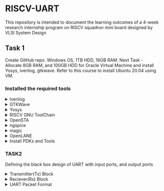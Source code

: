 # RISCV-UART
This repository is intended to document the learning outcomes of a 4-week research internship program on RISCV squadron mini board designed by VLSI System Design
## Task 1
Create GitHub repo. Windows OS, 1TB HDD, 16GB RAM. Next Task - Allocate 8GB RAM, and 100GB HDD for Oracle Virtual Machine and install Yosys, iverilog, gtkwave. Refer to this course to install Ubuntu 20.04 using VM.

### Installed the required tools

</details>	
	<details>
    <summary> Iverilog </summary>

```bash
sudo apt-get install iverilog
 ```
![image](https://github.com/lmadem/RISCV-UART/assets/93139766/fe99c4d5-38ff-4006-aea9-3bb1c84bce75)

</details>	
	<details>
    <summary> GTKWave </summary>

 ```bash
sudo apt-get install gtkwave
 ```

![image](https://github.com/lmadem/RISCV-UART/assets/93139766/a51590c9-7c9e-4125-9ef7-142d848e8164)

</details>	
	<details>
    <summary> Yosys </summary>

   
```bash
git clone https://github.com/YosysHQ/yosys.git
cd yosys 
sudo apt install make 
sudo apt-get install build-essential clang bison flex \
    libreadline-dev gawk tcl-dev libffi-dev git \
    graphviz xdot pkg-config python3 libboost-system-dev \
    libboost-python-dev libboost-filesystem-dev zlib1g-dev
make config-gcc
make 
sudo make install
```

![image](https://github.com/lmadem/RISCV-UART/assets/93139766/8ef34f9b-042a-4422-94b7-67d36db38b0b)
![image](https://github.com/lmadem/RISCV-UART/assets/93139766/b7bee628-7ece-4636-b866-06f06dd856d8)
![image](https://github.com/lmadem/RISCV-UART/assets/93139766/48f1b6b8-8aa8-4980-84fd-1e0983b94904)
![image](https://github.com/lmadem/RISCV-UART/assets/93139766/8d6ca6b3-c93d-4a4b-9f07-aa600040e998)

</details>	
	<details>
    <summary> RISCV GNU ToolChain </summary>

```bash
git clone https://github.com/riscv/riscv-gnu-toolchain
sudo apt-get install autoconf automake autotools-dev curl python3 python3-pip libmpc-dev libmpfr-dev libgmp-dev gawk build-essential bison flex texinfo gperf libtool \  
patchutils bc zlib1g-dev libexpat-dev ninja-build git cmake libglib2.0-dev
./configure --prefix=/opt/riscv
make
```

![image](https://github.com/lmadem/RISCV-UART/assets/93139766/52c64f8b-a5c1-4ba4-a3d8-67bfd3dbf75f)
![image](https://github.com/lmadem/RISCV-UART/assets/93139766/5c9dda41-58ab-4022-9086-9f89cb6f17c4)
![image](https://github.com/lmadem/RISCV-UART/assets/93139766/edd9d23a-5485-4cf3-8f20-f852abb99ba8)
![image](https://github.com/lmadem/RISCV-UART/assets/93139766/b1dffde7-1583-48a5-821e-d5c7c3ff88c0)


</details>	
	<details>
    <summary> OpenSTA </summary>

```bash
git clone https://github.com/The-OpenROAD-Project/OpenSTA.git
cd OpenSTA
mkdir build
cd build
cmake ..
make
```

![image](https://github.com/lmadem/RISCV-UART/assets/93139766/ef796255-fdda-4f02-9c82-4989537f4a49)
![image](https://github.com/lmadem/RISCV-UART/assets/93139766/bdb0f467-4b9f-4a66-a946-e267be8cc1d3)
![image](https://github.com/lmadem/RISCV-UART/assets/93139766/6bd8153c-191c-4bc1-a2d2-bd9407f85fce)
![image](https://github.com/lmadem/RISCV-UART/assets/93139766/e1683f08-fa85-4d26-917d-359ac24de46a)


</details>	
	<details>
    <summary> ngspice </summary>
```bash
After downloading the tarball from https://sourceforge.net/projects/ngspice/files/ to a local directory, unpack it using:
$ tar -zxvf ngspice-37.tar.gz
$ cd ngspice-37
$ mkdir release
$ cd release
$ ../configure  --with-x --with-readline=yes --disable-debug
$ make
$ sudo make install
```

![ngspice 1](https://github.com/lmadem/RISCV-UART/assets/93139766/cc71bc79-400e-4b69-a3e9-cb0f295284c2)
![ngspice 2](https://github.com/lmadem/RISCV-UART/assets/93139766/9320a9df-a258-4fd8-a7bd-3793e0a97684)
![ngspice 3](https://github.com/lmadem/RISCV-UART/assets/93139766/9df463b2-f453-4b49-9e20-9a120cf9bc2d)

</details>	
	<details>
    <summary> magic </summary>

```bash
$   sudo apt-get install m4
$   sudo apt-get install tcsh
$   sudo apt-get install csh
$   sudo apt-get install libx11-dev
$   sudo apt-get install tcl-dev tk-dev
$   sudo apt-get install libcairo2-dev
$   sudo apt-get install mesa-common-dev libglu1-mesa-dev
$   sudo apt-get install libncurses-dev
git clone https://github.com/RTimothyEdwards/magic
cd magic
./configure
make
make install
```

![image](https://github.com/lmadem/RISCV-UART/assets/93139766/09a50dc5-c8bf-4921-983d-803a10068fa5)
![image](https://github.com/lmadem/RISCV-UART/assets/93139766/420a69ee-6445-4d5b-8bb2-c43b61410014)

</details>	
	<details>
    <summary> OpenLANE </summary>

```bash
sudo apt-get update
sudo apt-get upgrade
sudo apt install -y build-essential python3 python3-venv python3-pip make git

sudo apt install apt-transport-https ca-certificates curl software-properties-common
curl -fsSL https://download.docker.com/linux/ubuntu/gpg | sudo gpg --dearmor -o /usr/share/keyrings/docker-archive-keyring.gpg

echo "deb [arch=amd64 signed-by=/usr/share/keyrings/docker-archive-keyring.gpg] https://download.docker.com/linux/ubuntu $(lsb_release -cs) stable" \
 | sudo tee /etc/apt/sources.list.d/docker.list > /dev/null

sudo apt update

sudo apt install docker-ce docker-ce-cli containerd.io

sudo docker run hello-world

sudo groupadd docker
sudo usermod -aG docker $USER
sudo reboot 

# After reboot
docker run hello-world
```
![image](https://github.com/lmadem/RISCV-UART/assets/93139766/5a58ddd5-dc79-47ea-aced-89fce6e1945e)

</details>	
	<details>
    <summary> Install PDKs and Tools </summary>

```bash
cd $HOME
git clone https://github.com/The-OpenROAD-Project/OpenLane
cd OpenLane
make
make test
```

![image](https://github.com/lmadem/RISCV-UART/assets/93139766/7c522810-b617-4193-b53c-da07849f297c)
![image](https://github.com/lmadem/RISCV-UART/assets/93139766/7f50d4a2-e131-41d9-8f8d-03a59f3783fd)
![image](https://github.com/lmadem/RISCV-UART/assets/93139766/a255c6c1-eb11-4d43-9896-5c83c32d1667)
![image](https://github.com/lmadem/RISCV-UART/assets/93139766/cb80f786-c645-4987-a654-8d49781c3e09)




</details>

### TASK2

Defining the black box design of UART with input ports, and output ports

</details>	
	<details>
    <summary> Transmitter(Tx) Block </summary>
<li> The transimtter and reciever blocks must agree on a baud rate. Based on system clock frequency and baud rate, the clks_per_bit is calculated </li>
<li>Inputs : i_clock, i_TX_Start, i_TX_Byte </li>
<li>i_clock : This is a system clock </li>
<li>i_TX_Start : This is a control signal to asset the Transimtter block </li>
<li>i_TX_Byte : This is 8-bit input data stream </li>
<li>Outputs : o_TX_Active, o_TX_Serial, o_TX_Done</li>
<li>o_TX_Active : This is a output assert signal, get high when there it start bit and turns low after the stop bit</li>
<li>o_TX_Serial : Serial 1-bit data output and it samples the i_TX_Byte</li>
<li>o_TX_Done : When the transmit is complete, this signal be driven high for one clock cycle</li>

![image](https://github.com/lmadem/RISCV-UART/assets/93139766/d1b109c9-82f0-458f-9023-aeed969164ab)

</details>	
	<details>
    <summary> Reciever(Rx) Block </summary>

<li>Inputs : i_clock, i_RX_Serial</li>
<li>i_clock : This is a system clock</li>
<li>i_RX_Serial : Serial bit data input</li>
<li>Outputs : o_RX_Byte, o_RX_Done</li>
<li>o_RX_Byte : This is 8-bit data output</li>
<li>o_RX_Done : When the receive is complete, this signal be driven high for one clock cycle</li>

![image](https://github.com/lmadem/RISCV-UART/assets/93139766/2dd7308c-22bc-4376-9e48-d56d91417111)

</details>	
	<details>
    <summary> UART Packet Format </summary>

![image](https://github.com/lmadem/RISCV-UART/assets/93139766/f1e98697-e1c3-4a66-8e87-5a8cb4e7ebca)














